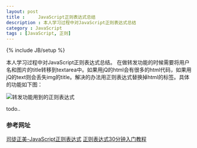 ```yaml
---
layout: post
title : 	JavaScript正则表达式总结
description : 本人学习过程中对JavaScript正则表达式总结
category : JavaScript
tags : [JavaScript, 正则]
---
```

{% include JB/setup %}

本人学习过程中对JavaScript正则表达式总结。
在做转发功能的时候需要将用户名和图片的title转移到textarea中。如果用jQ的html会有很多的html代码，如果用jQ的text则会丢失img的title。解决的办法用正则表达式替换掉html的标签。具体的功能如下图：

![转发功能用到的正则表达式](http://huixisheng.github.com/images/article/regular-expression-share.png)

todo..

### 参考网址
[司徒正美-JavaScript正则表达式](http://www.cnblogs.com/rubylouvre/archive/2010/03/09/1681222.html)
[正则表达式30分钟入门教程](http://deerchao.net/tutorials/regex/regex.htm)




 